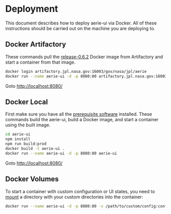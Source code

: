 # Deployment

This document describes how to deploy aerie-ui via Docker. All of these instructions should be carried out on the machine you are deploying to.

## Docker Artifactory

These commands pull the [release-0.6.2](https://artifactory.jpl.nasa.gov/artifactory/webapp/#/artifacts/browse/tree/General/docker-release-local/gov/nasa/jpl/aerie/aerie-ui/release-0.6.2) Docker image from Artifactory and start a container from that image.

```bash
docker login artifactory.jpl.nasa.gov:16003/gov/nasa/jpl/aerie
docker run --name aerie-ui -d -p 8080:80 artifactory.jpl.nasa.gov:16003/gov/nasa/jpl/aerie/aerie-ui:release-0.6.2
```

Goto [http://localhost:8080/](http://localhost:8080/)

## Docker Local

First make sure you have all the [prerequisite software](./DEVELOPER.md#prerequisite-software) installed. These commands build the aerie-ui, build a Docker image, and start a container using the built image. 

```bash
cd aerie-ui
npm install
npm run build:prod
docker build -t aerie-ui .
docker run --name aerie-ui -d -p 8080:80 aerie-ui
```

Goto [http://localhost:8080/](http://localhost:8080/)

## Docker Volumes

To start a container with custom configuration or UI states, you need to [mount](https://docs.docker.com/storage/bind-mounts/) a directory with your custom directories into the container:

```bash
docker run --name aerie-ui -d -p 8080:80 -v /path/to/custom/config:config -v /path/to/custom/ui-states:ui-states artifactory.jpl.nasa.gov:16003/gov/nasa/jpl/aerie/aerie-ui:release-0.6.2
```
